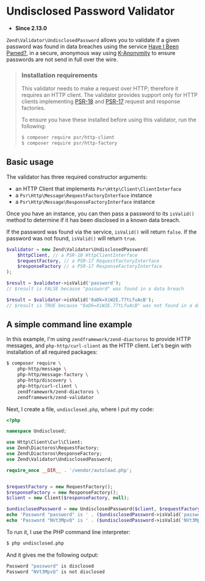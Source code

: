 # Undisclosed Password Validator

- **Since 2.13.0**

`Zend\Validator\UndisclosedPassword` allows you to validate if a given password was found in data breaches using the service [Have I Been Pwned?](https://www.haveibeenpwned.com), in a secure, anonymous way using [K-Anonymity](https://www.troyhunt.com/ive-just-launched-pwned-passwords-version-2) to ensure passwords are not send in full over the wire.

> ### Installation requirements
> 
> This validator needs to make a request over HTTP; therefore it requires an HTTP client. The validator provides support only for HTTP clients implementing [PSR-18](https://www.php-fig.org/psr/psr-18/) and [PSR-17](https://www.php-fig.org/psr/psr-17/) request and response factories.
>
> To ensure you have these installed before using this validator, run the following:
>
> ```bash
> $ composer require psr/http-client
> $ composer require psr/http-factory
> ```

## Basic usage

The validator has three required constructor arguments:

- an HTTP Client that implements `Psr\Http\Client\ClientInterface`
- a `Psr\Http\Message\RequestFactoryInterface` instance
- a `Psr\Http\Message\ResponseFactoryInterface` instance

Once you have an instance, you can then pass a password to its `isValid()` method to determine if it has been disclosed in a known data breach.

If the password was found via the service, `isValid()` will return `false`. If the password was not found, `isValid()` will return `true`.

```php
$validator = new Zend\Validator\UndisclosedPassword(
    $httpClient, // a PSR-18 HttpClientInterface
    $requestFactory, // a PSR-17 RequestFactoryInterface
    $responseFactory // a PSR-17 ResponseFactoryInterface
);

$result = $validator->isValid('password');
// $result is FALSE because "password" was found in a data breach

$result = $validator->isValid('8aDk=XiW2E.77tLfuAcB'); 
// $result is TRUE because "8aDk=XiW2E.77tLfuAcB" was not found in a data breach
```

## A simple command line example

In this example, I'm using `zendframework/zend-diactoros` to provide HTTP messages, and `php-http/curl-client` as the HTTP client. Let's begin with installation of all required packages:

```bash
$ composer require \
    php-http/message \
    php-http/message-factory \
    php-http/discovery \
    php-http/curl-client \
    zendframework/zend-diactoros \
    zendframework/zend-validator
```

Next, I create a file, `undisclosed.php`, where I put my code:

```php
<?php

namespace Undisclosed;

use Http\Client\Curl\Client;
use Zend\Diactoros\RequestFactory;
use Zend\Diactoros\ResponseFactory;
use Zend\Validator\UndisclosedPassword;

require_once __DIR__ . '/vendor/autoload.php';


$requestFactory = new RequestFactory();
$responseFactory = new ResponseFactory();
$client = new Client($responseFactory, null);

$undisclosedPassword = new UndisclosedPassword($client, $requestFactory, $responseFactory);
echo 'Password "password" is ' . ($undisclosedPassword->isValid('password') ? 'not disclosed' : 'disclosed') . PHP_EOL;
echo 'Password "NVt3MpvQ" is ' . ($undisclosedPassword->isValid('NVt3MpvQ') ? 'not disclosed' : 'disclosed') . PHP_EOL;
```

To run it, I use the PHP command line interpreter:

```bash
$ php undisclosed.php
```

And it gives me the following output:

```bash
Password "password" is disclosed
Password "NVt3MpvQ" is not disclosed
```
